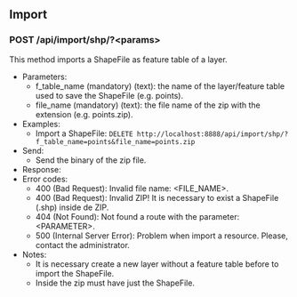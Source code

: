 ## Import

### POST /api/import/shp/?\<params>

This method imports a ShapeFile as feature table of a layer.
- Parameters:
    - f_table_name (mandatory) (text): the name of the layer/feature table used to save the ShapeFile (e.g. points).
    - file_name (mandatory) (text): the file name of the zip with the extension (e.g. points.zip).
- Examples:
    - Import a ShapeFile: ```DELETE http://localhost:8888/api/import/shp/?f_table_name=points&file_name=points.zip```
- Send:
    - Send the binary of the zip file.
- Response:
- Error codes:
     - 400 (Bad Request): Invalid file name: \<FILE_NAME\>.
     - 400 (Bad Request): Invalid ZIP! It is necessary to exist a ShapeFile (.shp) inside de ZIP.
     - 404 (Not Found): Not found a route with the parameter: \<PARAMETER\>.
     - 500 (Internal Server Error): Problem when import a resource. Please, contact the administrator.
- Notes:
    - It is necessary create a new layer without a feature table before to import the ShapeFile.
    - Inside the zip must have just the ShapeFile.
